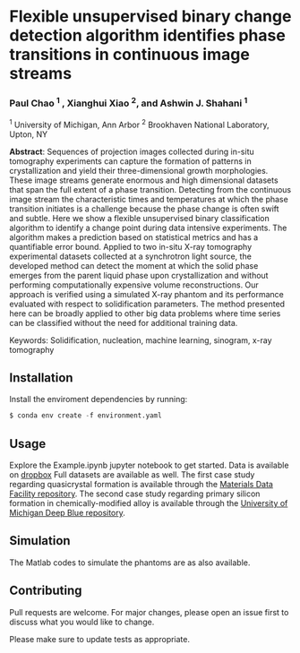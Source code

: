 # Flexible unsupervised binary change detection algorithm identifies phase transitions in continuous image streams

### Paul Chao <sup>1</sup> , Xianghui Xiao <sup>2</sup>, and Ashwin J. Shahani <sup>1</sup> 

<sup>1</sup> University of Michigan, Ann Arbor
<sup>2</sup> Brookhaven National Laboratory, Upton, NY

**Abstract**: Sequences of projection images collected during in-situ tomography experiments can capture the formation of
patterns in crystallization and yield their three-dimensional growth morphologies. These image streams generate
enormous and high dimensional datasets that span the full extent of a phase transition. Detecting from the continuous
image stream the characteristic times and temperatures at which the phase transition initiates is a challenge because
the phase change is often swift and subtle. Here we show a flexible unsupervised binary classification algorithm
to identify a change point during data intensive experiments. The algorithm makes a prediction based on statistical
metrics and has a quantifiable error bound. Applied to two in-situ X-ray tomography experimental datasets collected
at a synchrotron light source, the developed method can detect the moment at which the solid phase emerges from the
parent liquid phase upon crystallization and without performing computationally expensive volume reconstructions.
Our approach is verified using a simulated X-ray phantom and its performance evaluated with respect to solidification
parameters. The method presented here can be broadly applied to other big data problems where time series can be
classified without the need for additional training data.  

Keywords: Solidification, nucleation, machine learning, sinogram, x-ray tomography

## Installation

Install the enviroment dependencies by running:

```python
$ conda env create -f environment.yaml
```

## Usage

Explore the Example.ipynb jupyter notebook to get started. 
Data is available on [dropbox](https://www.dropbox.com/sh/33jvy07mds3tkee/AAAze7eCLUJi-P-cKe7Il2T8a?dl=0)
Full datasets are available as well. The first case study regarding quasicrystal formation is available through the [Materials Data Facility repository](https://petreldata.net/mdf/detail/pub_40_han_probing_v1.2). The second case study regarding primary silicon formation in chemically-modified alloy is available through the [University of Michigan Deep Blue repository](https://doi.org/10.7302/812m-d307).

## Simulation

The Matlab codes to simulate the phantoms are as also available.

## Contributing
Pull requests are welcome. For major changes, please open an issue first to discuss what you would like to change.

Please make sure to update tests as appropriate.

